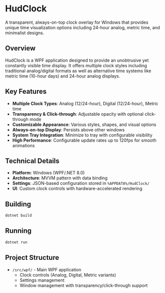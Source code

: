 # HudClock

A transparent, always-on-top clock overlay for Windows that provides unique time visualization options including 24-hour analog, metric time, and minimalist designs.

## Overview

HudClock is a WPF application designed to provide an unobtrusive yet constantly visible time display. It offers multiple clock styles including traditional analog/digital formats as well as alternative time systems like metric time (10-hour days) and 24-hour analog displays.

## Key Features

- **Multiple Clock Types**: Analog (12/24-hour), Digital (12/24-hour), Metric time
- **Transparency & Click-through**: Adjustable opacity with optional click-through mode
- **Customizable Appearance**: Various styles, shapes, and visual options
- **Always-on-top Display**: Persists above other windows
- **System Tray Integration**: Minimize to tray with configurable visibility
- **High Performance**: Configurable update rates up to 120fps for smooth animations

## Technical Details

- **Platform**: Windows (WPF/.NET 8.0)
- **Architecture**: MVVM pattern with data binding
- **Settings**: JSON-based configuration stored in `%APPDATA%/HudClock/`
- **UI**: Custom clock controls with hardware-accelerated rendering

## Building

```bash
dotnet build
```

## Running

```bash
dotnet run
```

## Project Structure

- `/src/wpf/` - Main WPF application
  - Clock controls (Analog, Digital, Metric variants)
  - Settings management
  - Window management with transparency/click-through support
